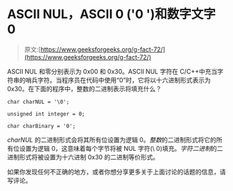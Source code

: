 # ASCII NUL，ASCII 0 ('0 ')和数字文字 0

> 原文:[https://www.geeksforgeeks.org/g-fact-72/](https://www.geeksforgeeks.org/g-fact-72/)

ASCII NUL 和零分别表示为 0x00 和 0x30。ASCII NUL 字符在 C/C++中充当字符串的哨兵字符。当程序员在代码中使用“0”时，它将以十六进制形式表示为 0x30。在下面的程序中，整数的二进制表示将填充什么？

```
char charNUL = '\0';

unsigned int integer = 0;

char charBinary = '0';
```

*charNUL* 的二进制形式会将其所有位设置为逻辑 0。*整数*的二进制形式将它的所有位设置为逻辑 0，这意味着每个字节将被 NUL 字符(\ 0)填充。*字符二进制*的二进制形式将被设置为十六进制 0x30 的二进制等价形式。

如果你发现任何不正确的地方，或者你想分享更多关于上面讨论的话题的信息，请写评论。
